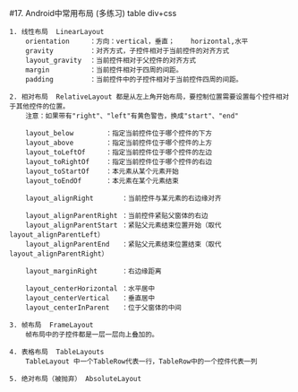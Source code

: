 #17. Android中常用布局 (多练习) table div+css

	1. 线性布局  LinearLayout
		orientation		：方向：vertical，垂直；	horizontal,水平
		gravity			：对齐方式，子控件相对于当前控件的对齐方式
		layout_gravity	：当前控件相对于父控件的对齐方式
		margin			：当前控件相对于四周的间距。
		padding			：当前控件中的子控件相对于当前控件四周的间距。

	2. 相对布局  RelativeLayout 都是从左上角开始布局，要控制位置需要设置每个控件相对于其他控件的位置。
		注意：如果带有"right"、"left"有黄色警告，换成"start"、"end"

		layout_below		：指定当前控件位于哪个控件的下方
		layout_above		：指定当前控件位于哪个控件的上方
		layout_toLeftOf		：指定当前控件位于哪个控件的左边
		layout_toRightOf	：指定当前控件位于哪个控件的右边
        layout_toStartOf	：本元素从某个元素开始
		layout_toEndOf		：本元素在某个元素结束

		layout_alignRight		：当前控件与某元素的右边缘对齐

		layout_alignParentRight	：当前控件紧贴父窗体的右边
		layout_alignParentStart	：紧贴父元素结束位置开始（取代layout_alignParentLeft）
		layout_alignParentEnd	：紧贴父元素结束位置结束（取代layout_alignParentRight）
	
		layout_marginRight		：右边缘距离

		layout_centerHorizontal	：水平居中
		layout_centerVertical	：垂直居中
		layout_centerInParent	：位于父窗体的中间
		
	3. 帧布局  FrameLayout
		帧布局中的子控件都是一层一层向上叠加的。

	4. 表格布局  TableLayouts
		TableLayout 中一个TableRow代表一行，TableRow中的一个控件代表一列 

	5. 绝对布局（被抛弃） AbsoluteLayout